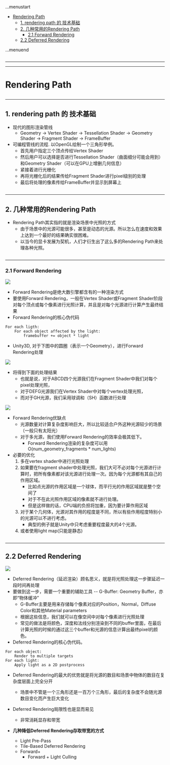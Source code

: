 ...menustart

 - [Rendering Path](#da2911de682ed5ee8e31f8abbeef66bd)
     - [1. rendering path 的 技术基础](#e722c0b9325d2999ef6de4bdea693829)
     - [2. 几种常用的Rendering Path](#5acfcac9feda152fef0e8da1d3a5f248)
         - [2.1 Forward Rendering](#32762037d3dcc652fa76349f30eeb1f6)
     - [2.2 Deferred Rendering](#446ff669713810d90d8c929eda9ec749)

...menuend


<h2 id="da2911de682ed5ee8e31f8abbeef66bd"></h2>

-----
-----

# Rendering Path

<h2 id="e722c0b9325d2999ef6de4bdea693829"></h2>

-----

## 1. rendering path 的 技术基础

 - 现代的图形渲染管线
    - Geometry → Vertex Shader → Tessellation Shader → Geometry Shader → Fragment Shader → FrameBuffer
 - 可编程管线的流程. 以OpenGL绘制一个三角形举例。
    - 首先用户指定三个顶点传给Vertex Shader
    - 然后用户可以选择是否进行Tessellation Shader（曲面细分可能会用到）和Geometry Shader（可以在GPU上增删几何信息）
    - 紧接着进行光栅化
    - 再将光栅化后的结果传给Fragment Shader进行pixel级别的处理
    - 最后将处理的像素传给FrameBuffer并显示到屏幕上

<h2 id="5acfcac9feda152fef0e8da1d3a5f248"></h2>

-----

## 2. 几种常用的Rendering Path

 - Rendering Path其实指的就是渲染场景中光照的方式
    - 由于场景中的光源可能很多，甚至是动态的光源。所以怎么在速度和效果上达到一个最好的结果确实很困难。
    - 以当今的显卡发展为契机，人们才衍生出了这么多的Rendering Path来处理各种光照。

<h2 id="32762037d3dcc652fa76349f30eeb1f6"></h2>

-----

### 2.1 Forward Rendering

![](../imgs/u3d_shader_fwdrd.png)

 - Forward Rendering是绝大数引擎都含有的一种渲染方式
 - 要使用Forward Rendering，一般在Vertex Shader或Fragment Shader阶段对每个顶点或每个像素进行光照计算，并且是对每个光源进行计算产生最终结果 
 - Forward Rendering的核心伪代码

```
For each ligth:
    For each object affected by the light:
        framebuffer += object * light
```

 - Unity3D, 对于下图中的圆圈（表示一个Geometry），进行Forward Rendering处理

![](../imgs/u3d_shader_fwdrd_01.png)

 - 将得到下面的处理结果
    - 也就是说，对于ABCD四个光源我们在Fragment Shader中我们对每个pixel处理光照，
    - 对于DEFG光源我们在Vertex Shader中对每个vertex处理光照，
    - 而对于GH光源，我们采用球调和（SH）函数进行处理

![](../imgs/u3d_shader_fwdrd_02.png)

 - Forward Rendering优缺点
    - 光源数量对计算复杂度影响巨大，所以比较适合户外这种光源较少的场景（一般只有太阳光）
    - 对于多光源，我们使用Forward Rendering的效率会极其低下。
        - Forward Rendering渲染的复杂度可以用O(num_geometry_fragments * num_lights)  
 - 必要的优化
    1. 多在vertex shader中进行光照处理
    2. 如果要在fragment shader中处理光照，我们大可不必对每个光源进行计算时，把所有像素都对该光源进行处理一次。因为每个光源都有其自己的作用区域。
        - 比如点光源的作用区域是一个球体，而平行光的作用区域就是整个空间了
        - 对于不在此光照作用区域的像素就不进行处理。
        - 但是这样做的话，CPU端的负担将加重，因为要计算作用区域
    3. 对于某个几何体，光源对其作用的程度是不同，所以有些作用程度特别小的光源可以不进行考虑。
        - 典型的例子就是Unity中只考虑重要程度最大的4个光源。
    4. 或者使用light map(只能是静态)

<h2 id="446ff669713810d90d8c929eda9ec749"></h2>

-----

## 2.2 Deferred Rendering

![](../imgs/u3d_shader_defrd.png)

 - Deferred Rendering（延迟渲染）顾名思义，就是将光照处理这一步骤延迟一段时间再处理
 - 要做到这一步，需要一个重要的辅助工具 -- G-Buffer: Geometry Buffer，亦即“物体缓冲”
    - G-Buffer主要是用来存储每个像素对应的Position，Normal，Diffuse Color和其他Material parameters
    - 根据这些信息，我们就可以在像空间中对每个像素进行光照处理
    - 常见的做法是将颜色，深度和法线分别渲染到不同的buffer里面，在最后计算光照的时候的通过这三个buffer和光源的信息计算出最终pixel的颜色。
 - Deferred Rendering的核心伪代码。

```
For each object:
    Render to multiple targets
For each light:
    Apply light as a 2D postprocess
```
 
 - Deferred Rendering的最大的优势就是将光源的数目和场景中物体的数目在复杂度层面上完全分开
    - 场景中不管是一个三角形还是一百万个三角形，最后的复杂度不会随光源数目变化而产生巨大变化
 - Deferred Rendering局限性也是显而易见
    - 非常消耗显存和带宽

 - **几种降低Deferred Rendering存取带宽的方式**
    - Light Pre-Pass
    - Tile-Based Deferred Rendering
    - Forward+
        - Forward + Light Culling



